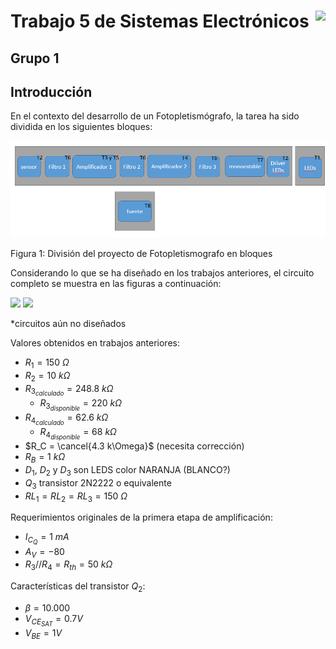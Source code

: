# <img src="https://julianodb.github.io/SISTEMAS_ELECTRONICOS_PARA_INGENIERIA_BIOMEDICA/img/logo_fing.png?raw=true" align="right" height="45"> Trabajo 5 de Sistemas Electrónicos

## Grupo 1

## Introducción

En el contexto del desarrollo de un Fotopletismógrafo, la tarea ha sido dividida en los siguientes bloques:

![TX_bloques](../../img/TX_bloques.png)

Figura 1: División del proyecto de Fotopletismografo en bloques

Considerando lo que se ha diseñado en los trabajos anteriores, el circuito completo se muestra en las figuras a continuación:

<img src="https://julianodb.github.io/electronic_circuits_diagrams/T4a.png" width="800">

<img src="https://julianodb.github.io/electronic_circuits_diagrams/T4b.png" width="800">

*circuitos aún no diseñados

Valores obtenidos en trabajos anteriores:
- $R_1 = 150\ \Omega$
- $R_2 = 10\ k\Omega$
- $R_{3_{calculado}} = 248.8\ k\Omega$
    - $R_{3_{disponible}} = 220\ k\Omega$
- $R_{4_{calculado}} = 62.6\ k\Omega$
    - $R_{4_{disponible}} = 68\ k\Omega$
- $R_C = \cancel{4.3 k\Omega}$ (necesita corrección)
- $R_B = 1\ k\Omega$
- $D_1$, $D_2$ y $D_3$ son LEDS color NARANJA (BLANCO?)
- $Q_3$ transistor 2N2222 o equivalente
- $RL_1 = RL_2 = RL_3= 150\ \Omega$

Requerimientos originales de la primera etapa de amplificación:
- $I_{C_Q} = 1\ mA$
- $A_V = -80$
- $R_3 // R_4 = R_{th} = 50\ k\Omega$

Características del transistor $Q_2$:

- $\beta = 10.000$
- $V_{CE_{SAT}} = 0.7 V$
- $V_{BE} = 1 V$